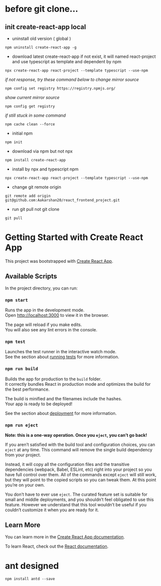 # before git clone...

## init create-react-app local

- uninstall old version ( global )

```
npm uninstall create-react-app -g
```

- download latest create-react-app if not exist, it will named react-project and use typescript as template and dependent by npm

```
npx create-react-app react-project --template typescript --use-npm
```

_if not response, try these command below to change mirror source_

```
npm config set registry https://registry.npmjs.org/
```

_show current mirror source_

```
npm config get registry
```

_if still stuck in some command_

```
npm cache clean --force
```

- initial npm

```
npm init
```

- download via npm but not npx

```
npm install create-react-app
```

- install by npx and typescript npm

```
npx create-react-app react-project --template typescript --use-npm
```

- change git remote origin 

```
git remote add origin git@github.com:Aakarshan20/react_frontend_project.git
```

- run git pull not git clone

```
git pull 
```
# Getting Started with Create React App

This project was bootstrapped with [Create React App](https://github.com/facebook/create-react-app).

## Available Scripts

In the project directory, you can run:

### `npm start`

Runs the app in the development mode.\
Open [http://localhost:3000](http://localhost:3000) to view it in the browser.

The page will reload if you make edits.\
You will also see any lint errors in the console.

### `npm test`

Launches the test runner in the interactive watch mode.\
See the section about [running tests](https://facebook.github.io/create-react-app/docs/running-tests) for more information.

### `npm run build`

Builds the app for production to the `build` folder.\
It correctly bundles React in production mode and optimizes the build for the best performance.

The build is minified and the filenames include the hashes.\
Your app is ready to be deployed!

See the section about [deployment](https://facebook.github.io/create-react-app/docs/deployment) for more information.

### `npm run eject`

**Note: this is a one-way operation. Once you `eject`, you can’t go back!**

If you aren’t satisfied with the build tool and configuration choices, you can `eject` at any time. This command will remove the single build dependency from your project.

Instead, it will copy all the configuration files and the transitive dependencies (webpack, Babel, ESLint, etc) right into your project so you have full control over them. All of the commands except `eject` will still work, but they will point to the copied scripts so you can tweak them. At this point you’re on your own.

You don’t have to ever use `eject`. The curated feature set is suitable for small and middle deployments, and you shouldn’t feel obligated to use this feature. However we understand that this tool wouldn’t be useful if you couldn’t customize it when you are ready for it.

## Learn More

You can learn more in the [Create React App documentation](https://facebook.github.io/create-react-app/docs/getting-started).

To learn React, check out the [React documentation](https://reactjs.org/).


# ant designed

```
npm install antd --save
```
